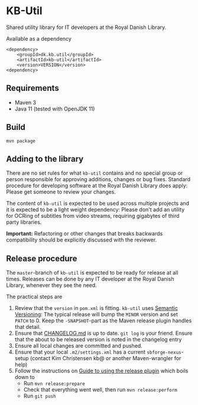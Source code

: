 # KB-Util 

Shared utility library for IT developers at the Royal Danish Library.

Available as a dependency
```$xslt
<dependency>
    <groupId>dk.kb.util</groupId>
    <artifactId>kb-util</artifactId>
    <version>VERSION</version>
<dependency>
```

## Requirements

* Maven 3                                  
* Java 11 (tested with OpenJDK 11)

## Build

``` 
mvn package
```

## Adding to the library

There are no set rules for what `kb-util` contains and no special group or person
responsible for approving additions, changes or bug fixes. Standard procedure for
developing software at the Royal Danish Library does apply: Please get someone to
review your changes.
 
The content of `kb-util` is expected to be used across multiple projects and it is
expected to be a light weight dependency: Please don't add an utility for OCRing of
subtitles from video streams, requiring gigabytes of third party libraries.

**Important:** Refactoring or other changes that breaks backwards compatibility
should be explicitly discussed with the reviewer.
 
## Release procedure

The `master`-branch of `kb-util` is expected to be ready for release at all times.
Releases can be done by any IT developer at the Royal Danish Library, whenever they
see the need.

The practical steps are

1. Review that the `version` in `pom.xml` is fitting. `kb-util` uses
[Semantic Versioning](https://semver.org/spec/v2.0.0.html): The typical release
will bump the `MINOR` version and set `PATCH` to 0. Keep the `-SNAPSHOT`-part as
the Maven release plugin handles that detail.   
1. Ensure that [CHANGELOG.md](CHANGELOG.md) is up to date. `git log` is your friend. 
Ensure that the about to be released version is noted in the changelog entry
1. Ensure all local changes are committed and pushed.
1. Ensure that your local `.m2/settings.xml` has a current `sbforge-nexus`-setup
(contact Kim Christensen kb@ or another Maven-wrangler for help)
1. Follow the instructions on
[Guide to using the release plugin](https://maven.apache.org/guides/mini/guide-releasing.html)
which boils down to
   * Run `mvn release:prepare`
   * Check that everything went well, then run `mvn release:perform`
   * Run `git push`   
